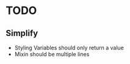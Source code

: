 # TODO

## Simplify

- Styling Variables should only return a value
- Mixin should be multiple lines
